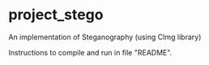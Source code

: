 project_stego
=============

An implementation of Steganography (using CImg library)

Instructions to compile and run in file "README".
